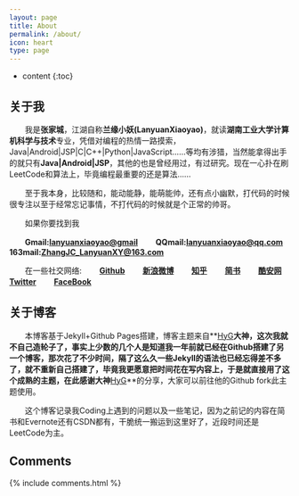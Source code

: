 ```yaml
---
layout: page
title: About
permalink: /about/
icon: heart
type: page
---
```


* content
{:toc}

## 关于我
　　我是**张家城**，江湖自称**兰缘小妖(LanyuanXiaoyao)**，就读**湖南工业大学计算机科学与技术**专业，凭借对编程的热情一路摸索，Java|Android|JSP|C|C++|Python|JavaScript……等均有涉猎，当然能拿得出手的就只有**Java|Android|JSP**，其他的也是曾经用过，有过研究。现在一心扑在刷LeetCode和算法上，毕竟编程最重要的还是算法……

　　至于我本身，比较随和，能动能静，能萌能帅，还有点小幽默，打代码的时候很专注以至于经常忘记事情，不打代码的时候就是个正常的帅哥。

　　如果你要找到我

　　**Gmail:<lanyuanxiaoyao@gmail>**
　　**QQmail:<lanyuanxiaoyao@qq.com>**
　　**163mail:<ZhangJC_LanyuanXY@163.com>**

　　在一些社交网络:
　　**[Github](https://github.com/lanyuanxiaoyao)**
　　**[新浪微博](http://weibo.com/lanyuanxiaoyao)**
　　**[知乎](https://www.zhihu.com/people/xiao-yao-lan-yuan)**
　　**[简书](http://www.jianshu.com/u/fa2581bc96b2)**
　　**[酷安网](http://www.coolapk.com/u/641442)**
　　**[Twitter](https://twitter.com/lanyuanxiaoyao)**
　　**[FaceBook](https://www.facebook.com/lanyuanxiaoyao)**

## 关于博客
　　本博客基于Jekyll+Github Pages搭建，博客主题来自**[HyG](https://github.com/Gaohaoyang)**大神，这次我就不自己造轮子了，事实上少数的几个人是知道我一年前就已经在Github搭建了另一个博客，那次花了不少时间，隔了这么久一些Jekyll的语法也已经忘得差不多了，就不重新自己搭建了，毕竟我更愿意把时间花在写内容上，于是就直接用了这个成熟的主题，在此感谢大神**[HyG](https://github.com/Gaohaoyang)**的分享，大家可以前往他的Github fork此主题使用。

　　这个博客记录我Coding上遇到的问题以及一些笔记，因为之前记的内容在简书和Evernote还有CSDN都有，干脆统一搬运到这里好了，近段时间还是LeetCode为主。

## Comments

{% include comments.html %}
